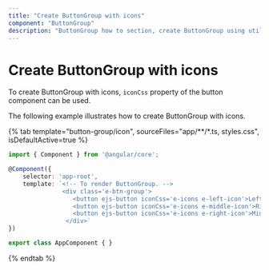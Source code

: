```yaml
---
title: "Create ButtonGroup with icons"
component: "ButtonGroup"
description: "ButtonGroup how to section, create ButtonGroup using util function, icons, form submit, show selected state on initial render."
---
```


# Create ButtonGroup with icons

To create ButtonGroup with icons, `iconCss` property of the button component can be used.

The following example illustrates how to create ButtonGroup with icons.

{% tab template="button-group/icon", sourceFiles="app/**/*.ts, styles.css", isDefaultActive=true %}

```typescript
import { Component } from '@angular/core';

@Component({
    selector: 'app-root',
    template: `<!-- To render ButtonGroup. -->
               <div class='e-btn-group'>
                  <button ejs-button iconCss='e-icons e-left-icon'>Left</button>
                  <button ejs-button iconCss='e-icons e-middle-icon'>Right</button>
                  <button ejs-button iconCss='e-icons e-right-icon'>Middle</button>
                </div>`
})

export class AppComponent { }
```

{% endtab %}